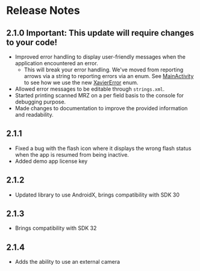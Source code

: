 # Release Notes
## 2.1.0 **Important**: This update will require changes to your code!
* Improved error handling to display user-friendly messages when the application encountered an error.
  * This will break your error handling. We've moved from reporting arrows via a string to reporting errors via an enum. See [MainActivity](../xavier-demo/app/src/main/java/com/blacksharktech/xavier/MainActivity.java) to see how we use the new [XavierError](./using-xavier.md#enum:-xavieractivity.error) enum.
* Allowed error messages to be editable through `strings.xml`.
* Started printing scanned MRZ on a per field basis to the console for debugging purpose.
* Made changes to documentation to improve the provided information and readability.

## 2.1.1
* Fixed a bug with the flash icon where it displays the wrong flash status when the app is resumed from being inactive.
* Added demo app license key

## 2.1.2
* Updated library to use AndroidX, brings compatibility with SDK 30

## 2.1.3
* Brings compatibility with SDK 32

## 2.1.4
* Adds the ability to use an external camera
